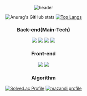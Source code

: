 <div align="center">

![header](https://capsule-render.vercel.app/api?type=rect&color=gradient&height=250&section=header&text=KIM%20DONGHYUN&fontSize=40&animation=twinkling)

![Anurag's GitHub stats](https://github-readme-stats.vercel.app/api?username=dongk1m&show_icons=true&theme=radical) [![Top Langs](https://github-readme-stats.vercel.app/api/top-langs/?username=dongk1m&layout=compact)](https://github.com/anuraghazra/github-readme-stats)
 
 ### Back-end(Main-Tech)
<img src="https://img.shields.io/badge/JAVA-007396?style=for-the-badge&logo=java&logoColor=white">
<img src="https://img.shields.io/badge/Spring-6DB33F?style=for-the-badge&logo=Spring&logoColor=white">
<img src="https://img.shields.io/badge/SpringBoot-6DB33F?style=for-the-badge&logo=Spring&logoColor=white">
<img src="https://img.shields.io/badge/MySQL-4479A1.svg?&style=for-the-badge&logo=MySQL&logoColor=white">


### Front-end
<img src="https://img.shields.io/badge/JavaScript-F7DF1E.svg?&style=for-the-badge&logo=JavaScript&logoColor=white">
<img src="https://img.shields.io/badge/vue.js-4FC08D.svg?&style=for-the-badge&logo=vue.js&logoColor=white">
 
 ### Algorithm
 [![Solved.ac Profile](http://mazassumnida.wtf/api/v2/generate_badge?boj=gkfdkdlel)](https://solved.ac/profile/gkfdkdlel)
 [![mazandi profile](http://mazandi.herokuapp.com/api?handle=gkfdkdlel&theme=dark)](https://solved.ac/profile/gkfdkdlel)
 
<!--  ### Tistory blog -->
 
</div>

